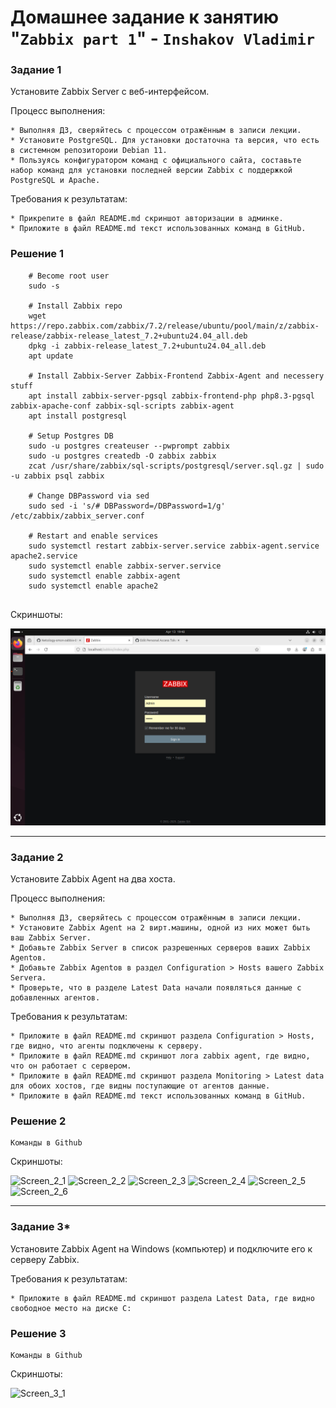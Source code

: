 # Домашнее задание к занятию "`Zabbix part 1`" - `Inshakov Vladimir`

### Задание 1

Установите Zabbix Server с веб-интерфейсом.

Процесс выполнения:

    * Выполняя ДЗ, сверяйтесь с процессом отражённым в записи лекции.
    * Установите PostgreSQL. Для установки достаточна та версия, что есть в системном репозитороии Debian 11.
    * Пользуясь конфигуратором команд с официального сайта, составьте набор команд для установки последней версии Zabbix с поддержкой PostgreSQL и Apache.

Требования к результатам:

    * Прикрепите в файл README.md скриншот авторизации в админке.
    * Приложите в файл README.md текст использованных команд в GitHub.

### Решение 1


```
    # Become root user 
    sudo -s

    # Install Zabbix repo
    wget https://repo.zabbix.com/zabbix/7.2/release/ubuntu/pool/main/z/zabbix-release/zabbix-release_latest_7.2+ubuntu24.04_all.deb
    dpkg -i zabbix-release_latest_7.2+ubuntu24.04_all.deb
    apt update
    
    # Install Zabbix-Server Zabbix-Frontend Zabbix-Agent and necessery stuff 
    apt install zabbix-server-pgsql zabbix-frontend-php php8.3-pgsql zabbix-apache-conf zabbix-sql-scripts zabbix-agent
    apt install postgresql
    
    # Setup Postgres DB
    sudo -u postgres createuser --pwprompt zabbix
    sudo -u postgres createdb -O zabbix zabbix
    zcat /usr/share/zabbix/sql-scripts/postgresql/server.sql.gz | sudo -u zabbix psql zabbix
    
    # Change DBPassword via sed
    sudo sed -i 's/# DBPassword=/DBPassword=1/g' /etc/zabbix/zabbix_server.conf 

    # Restart and enable services
    sudo systemctl restart zabbix-server.service zabbix-agent.service apache2.service 
    sudo systemctl enable zabbix-server.service
    sudo systemctl enable zabbix-agent
    sudo systemctl enable apache2
 
```


Скриншоты:


![Screen1](https://github.com/MrVanG0gh/Netology-smon-zabbix-01/blob/main/pics/Screen1.png)

---

### Задание 2

Установите Zabbix Agent на два хоста.

Процесс выполнения:

    * Выполняя ДЗ, сверяйтесь с процессом отражённым в записи лекции.
    * Установите Zabbix Agent на 2 вирт.машины, одной из них может быть ваш Zabbix Server.
    * Добавьте Zabbix Server в список разрешенных серверов ваших Zabbix Agentов.
    * Добавьте Zabbix Agentов в раздел Configuration > Hosts вашего Zabbix Servera.
    * Проверьте, что в разделе Latest Data начали появляться данные с добавленных агентов.

Требования к результатам:

    * Приложите в файл README.md скриншот раздела Configuration > Hosts, где видно, что агенты подключены к серверу.
    * Приложите в файл README.md скриншот лога zabbix agent, где видно, что он работает с сервером.
    * Приложите в файл README.md скриншот раздела Monitoring > Latest data для обоих хостов, где видны поступающие от агентов данные.
    * Приложите в файл README.md текст использованных команд в GitHub.


### Решение 2


```
Команды в Github

```


Скриншоты:


![Screen_2_1]()
![Screen_2_2]()
![Screen_2_3]()
![Screen_2_4]()
![Screen_2_5]()
![Screen_2_6]()

---

### Задание 3*

Установите Zabbix Agent на Windows (компьютер) и подключите его к серверу Zabbix.

Требования к результатам:

    * Приложите в файл README.md скриншот раздела Latest Data, где видно свободное место на диске C:

### Решение 3


```
Команды в Github

```


Скриншоты:


![Screen_3_1]()
